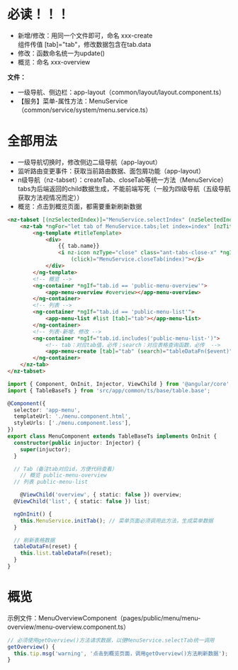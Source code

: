 # 必读！！！
- 新增/修改：用同一个文件即可，命名 xxx-create  
  组件传值 [tab]="tab"，修改数据包含在tab.data
- 修改：函数命名统一为update()
- 概览：命名 xxx-overview

**文件：**
- 一级导航、侧边栏：app-layout（common/layout/layout.component.ts）
- 【服务】菜单-属性方法：MenuService（common/service/system/menu.service.ts）

# 全部用法
- 一级导航切换时，修改侧边二级导航（app-layout）
- 监听路由变更事件：获取当前路由数据、面包屑功能（app-layout）
- n级导航（nz-tabset）：createTab、closeTab等统一方法（MenuService）
  tabs为后端返回的child数据生成，不能前端写死（一般为四级导航（五级导航获取方法视情况而定））
- 概览：点击到概览页面，都需要重新刷新数据

```html
<nz-tabset [(nzSelectedIndex)]="MenuService.selectIndex" (nzSelectedIndexChange)="MenuService.selectTab(overview)">
	<nz-tab *ngFor="let tab of MenuService.tabs;let index=index" [nzTitle]="titleTemplate">
		<ng-template #titleTemplate>
			<div>
				{{ tab.name}}
				<i nz-icon nzType="close" class="ant-tabs-close-x" *ngIf="tab.closeable"
					(click)="MenuService.closeTab(index)"></i>
			</div>
		</ng-template>
		<!-- 概览 -->
		<ng-container *ngIf="tab.id == 'public-menu-overview'">
			<app-menu-overview #overview></app-menu-overview>
		</ng-container>
		<!-- 列表 -->
		<ng-container *ngIf="tab.id == 'public-menu-list'">
			<app-menu-list #list [tab]="tab"></app-menu-list>
		</ng-container>
		<!-- 列表-新增、修改 -->
		<ng-container *ngIf="tab.id.includes('public-menu-list-')">
			<!-- tab：对应tab值，必传；search：对应表格查询函数，必传  -->
			<app-menu-create [tab]="tab" (search)="tableDataFn($event)"></app-menu-create>
		</ng-container>
	</nz-tab>
</nz-tabset>
```  

```typescript
import { Component, OnInit, Injector, ViewChild } from '@angular/core';
import { TableBaseTs } from 'src/app/common/ts/base/table.base';

@Component({
  selector: 'app-menu',
  templateUrl: './menu.component.html',
  styleUrls: ['./menu.component.less'],
})
export class MenuComponent extends TableBaseTs implements OnInit {
  constructor(public injuctor: Injector) {
    super(injuctor);
  }

  // Tab（备注tab对应id，方便代码查看）
	// 概览 public-menu-overview
  // 列表 public-menu-list

	@ViewChild('overview', { static: false }) overview;
  @ViewChild('list', { static: false }) list;

  ngOnInit() {
    this.MenuService.initTab(); // 菜单页面必须调用此方法，生成菜单数据
  }

  // 刷新表格数据
  tableDataFn(reset) {
    this.list.tableDataFn(reset);
  }
}
```

# 概览
示例文件：MenuOverviewComponent（pages/public/menu/menu-overview/menu-overview.component.ts）
```typescript
// 必须使用getOverview()方法请求数据，以便MenuService.selectTab统一调用
getOverview() {
  this.tip.msg('warning', '点击到概览页面，调用getOverview()方法刷新数据');
}
```